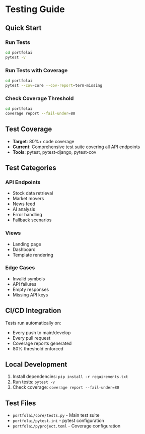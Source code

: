 # Testing Guide

## Quick Start

### Run Tests
```bash
cd portfolai
pytest -v
```

### Run Tests with Coverage
```bash
cd portfolai
pytest --cov=core --cov-report=term-missing
```

### Check Coverage Threshold
```bash
cd portfolai
coverage report --fail-under=80
```

## Test Coverage

- **Target**: 80%+ code coverage
- **Current**: Comprehensive test suite covering all API endpoints
- **Tools**: pytest, pytest-django, pytest-cov

## Test Categories

### API Endpoints
- Stock data retrieval
- Market movers
- News feed
- AI analysis
- Error handling
- Fallback scenarios

### Views
- Landing page
- Dashboard
- Template rendering

### Edge Cases
- Invalid symbols
- API failures
- Empty responses
- Missing API keys

## CI/CD Integration

Tests run automatically on:
- Every push to main/develop
- Every pull request
- Coverage reports generated
- 80% threshold enforced

## Local Development

1. Install dependencies: `pip install -r requirements.txt`
2. Run tests: `pytest -v`
3. Check coverage: `coverage report --fail-under=80`

## Test Files

- `portfolai/core/tests.py` - Main test suite
- `portfolai/pytest.ini` - pytest configuration
- `portfolai/pyproject.toml` - Coverage configuration
